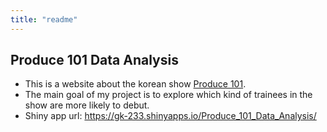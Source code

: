 ```yaml
---
title: "readme"
---
```


## Produce 101 Data Analysis

- This is a website about the korean show [Produce
    101](https://www.google.com/search?q=Produce+101&oq=Produce+101&aqs=chrome..69i57j0j69i65l2j69i61j69i59.354j0j7&sourceid=chrome&ie=UTF-8).
-   The main goal of my project is to explore which kind of trainees in
    the show are more likely to debut.
-   Shiny app url: https://gk-233.shinyapps.io/Produce_101_Data_Analysis/
